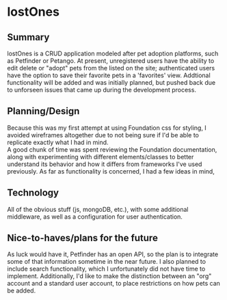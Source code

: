 # lostOnes

## Summary
lostOnes is a CRUD application modeled after pet adoption platforms, such as Petfinder or Petango.  At present, unregistered users have the ability to edit delete or "adopt" pets from the 
listed on the site; authenticated users have the option to save their favorite pets in a 'favorites' view. Addtional functionality will be added and was initially planned, but 
pushed back due to unforseen issues that came up during the development process.

## Planning/Design
Because this was my first attempt at using Foundation css for styling, I avoided wireframes altogether due to not being sure if I'd be able to replicate exactly what I had in mind.  
A good chunk of time was spent reviewing the Foundation documentation, along with experimenting with different elements/classes to better understand its behavior and how it differs from frameworks I've used previously.
As far as functionality is concerned, I had a few ideas in mind,

## Technology
All of the obvious stuff (js, mongoDB, etc.), with some additional middleware, as well as a configuration for user authentication.

## Nice-to-haves/plans for the future
As luck would have it, Petfinder has an open API, so the plan is to integrate some of that information sometime in the near future.
I also planned to include search functionality, which I unfortunately did not have time to implement.
Additionally, I'd like to make the distinction between an "org" account and a standard user account, to place restrictions on how pets can be added.




